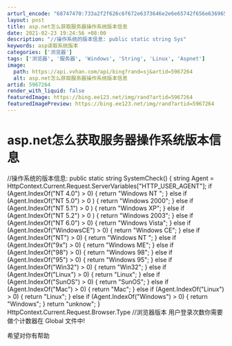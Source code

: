 ```yaml
---
arturl_encode: "68747470:733a2f2f626c6f672e6373646e2e6e65742f656e6369656e71:692f61727469636c652f64657461696c732f35393637323634"
layout: post
title: asp.net怎么获取服务器操作系统版本信息
date: 2021-02-23 19:24:56 +08:00
description: "//操作系统的版本信息: public static string Sys"
keywords: asp读取系统版本
categories: ['浏览器']
tags: ['浏览器', '服务器', 'Windows', 'String', 'Linux', 'Aspnet']
image:
  path: https://api.vvhan.com/api/bing?rand=sj&artid=5967264
  alt: asp.net怎么获取服务器操作系统版本信息
artid: 5967264
render_with_liquid: false
featuredImage: https://bing.ee123.net/img/rand?artid=5967264
featuredImagePreview: https://bing.ee123.net/img/rand?artid=5967264
---
```


# asp.net怎么获取服务器操作系统版本信息

//操作系统的版本信息:
public static string SystemCheck()
{
string Agent = HttpContext.Current.Request.ServerVariables["HTTP_USER_AGENT"];
if (Agent.IndexOf("NT 4.0") > 0)
{
return "Windows NT ";
}
else if (Agent.IndexOf("NT 5.0") > 0 )
{
return "Windows 2000";
}
else if (Agent.IndexOf("NT 5.1") > 0 )
{
return "Windows XP";
}
else if (Agent.IndexOf("NT 5.2") > 0 )
{
return "Windows 2003";
}
else if (Agent.IndexOf("NT 6.0") > 0)
{
return "Windows Vista";
}
else if (Agent.IndexOf("WindowsCE") > 0)
{
return "Windows CE";
}
else if (Agent.IndexOf("NT") > 0)
{
return "Windows NT ";
}
else if (Agent.IndexOf("9x") > 0)
{
return "Windows ME";
}
else if (Agent.IndexOf("98") > 0)
{
return "Windows 98";
}
else if (Agent.IndexOf("95") > 0)
{
return "Windows 95";
}
else if (Agent.IndexOf("Win32") > 0)
{
return "Win32";
}
else if (Agent.IndexOf("Linux") > 0)
{
return "Linux";
}
else if (Agent.IndexOf("SunOS") > 0)
{
return "SunOS";
}
else if (Agent.IndexOf("Mac") > 0)
{
return "Mac";
}
else if (Agent.IndexOf("Linux") > 0)
{
return "Linux";
}
else if (Agent.IndexOf("Windows") > 0)
{
return "Windows";
}
return "unknow";
}
HttpContext.Current.Request.Browser.Type //浏览器版本
用户登录次数你需要做个计数器在 Global 文件中!
  
希望对你有帮助